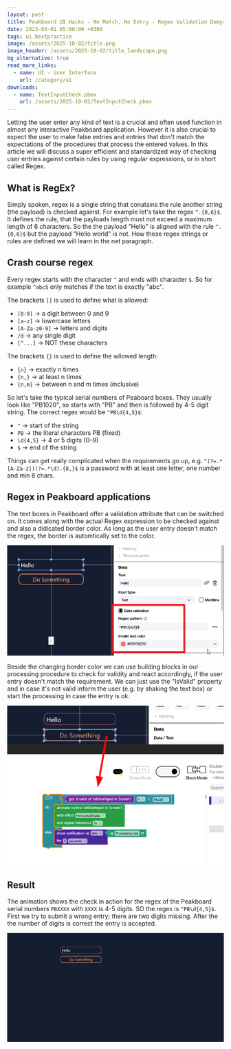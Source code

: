 ```yaml
---
layout: post
title: Peakboard UI Hacks - No Match, No Entry - Regex Validation Demystified
date: 2023-03-01 05:00:00 +0300
tags: ui bestpractice
image: /assets/2025-10-02/title.png
image_header: /assets/2025-10-02/title_landscape.png
bg_alternative: true
read_more_links:
  - name: UI - User Interface
    url: /category/ui
downloads:
  - name: TextInputCheck.pbmx
    url: /assets/2025-10-02/TextInputCheck.pbmx
---
```

Letting the user enter any kind of text is a crucial and often used function in almost any interactive Peakboard application. However it is also crucial to expect the user to make false entries and entries that don't match the expectations of the procedures that process the entered values.
In this article we will discuss a super efficient and standardized way of checking user entries against certain rules by using regular expressions, or in short called Regex.

## What is RegEx?

Simply spoken, regex is a single string that conatains the rule another string (the payload) is checked against. For example let's take the regex `^.{0,6}$`. It defines the rule, that the payloads length must not exceed a maximum length of 6 characters. So the the payload "Hello" is aligned with the rule `^.{0,6}$` but the payload "Hello world" is not. How these regex strings or rules are defined we will learn in the net paragraph.

## Crash course regex

Every regex starts with the character `^` and ends with character `$`. So for example `^abc$` only matches if the text is exactly "abc".

The brackets `[]` is used to define what is allowed:

* `[0-9]` → a digit between 0 and 9
* `[a-z]` → lowercase letters
* `[A-Za-z0-9]` → letters and digits
* `/d` → any single digit
* `[^...]` → NOT these characters

The brackets `{}` is used to define the wllowed length:

* `{n}` → exactly n times
* `{n,}` → at least n times
* `{n,m}` → between n and m times (inclusive)

So let's take the typical serial numbers of Peaboard boxes. They usually look like "PB1020", so starts with "PB" and then is followed by 4-5 digit string. The correct regex would be `^PB\d{4,5}$`:

* `^` → start of the string
* `PB` → the literal characters PB (fixed)
* `\d{4,5}` → 4 or 5 digits (0–9)
* `$` → end of the string

Things can get really complicated when the requirements go up, e.g. `^(?=.*[A-Za-z])(?=.*\d).{8,}$` is a password with at least one letter, one number and min 8 chars.

## Regex in Peakboard applications

The text boxes in Peakboard offer a validation attribute that can be switched on. It comes along with the actual Regex expression to be checked against and also a didicated border color. As long as the user entry doesn't match the regex, the border is automtically set to the color.

![image](/assets/2025-10-02/010.png)

Beside the changing border color we can use building blocks in our processing procedure to check for validity and react accordingly, if the user entry doesn't match the requirement. We can just use the "IsValid" property and in case it's not valid inform the user (e.g. by shaking the text box) or start the processing in case the entry is ok.

![image](/assets/2025-10-02/020.png)

## Result

The animation shows the check in action for the regex of the Peakboard serial numbers `PBXXXX` with `XXXX` is 4-5 digits. SO the regex is `^PB\d{4,5}$`. First we try to submit a wrong entry; there are two digits missing. After the the number of digits is correct the entry is accepted.

![image](/assets/2025-10-02/result.gif)
